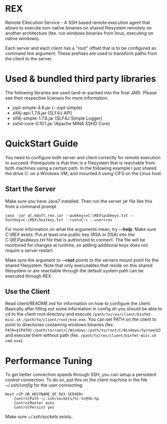 REX
===

Remote EXecution Service - A SSH based remote execution agent that allows to execute non-native binaries on shared filesystem remotely on another architecture (fex. run windows binaries from linux, executing on native windows).

Each server and each client has a "root" offset that is to be configured as command line argument. These prefixes are used to transform paths from the client to the server.

Used & bundled third party libraries
====================================

The following libraries are used (and re-packed into the final JAR). Please see their respective licenses for more information.

 * jopt-simple-4.6.jar          (--jopt-simple)
 * slf4j-api-1.7.6.jar          (SLF4J API)
 * slf4j-simple-1.7.6.jar       (SLF4J Simple Logger)
 * sshd-core-0.10.1.jar         (Apache MINA SSHD Core)

QuickStart Guide
================

You need to configure both server and client correctly for remote execution to succeed. Prerequisite is that ther is a filesystem that is reachable from both machines using a certain path. In the following
example I just shared the drive C: on a Windows VM, and mounted it using CIFS on the Linux host.

Start the Server
----------------

Make sure you have Java7 installed. Then run the server jar file like this from a command prompt

`java -jar at.mduft.rex.jar --pubkeys=C:\REX\pubkeys.txt --hostkey=C:\REX\hostkey.txt --root=C:\ --user=rex`

For more information on what the arguments mean, try ***--help***. Make sure *C:\REX* exists. Put at least one public key (RSA or DSA) into the *C:\REX\pubkeys.txt* file that is authorized to connect. The file will be monitored for changes at runtime, so adding additional keys does not require a server restart.

Make sure the argument to ***--root*** points to the servers mount point for the shared filesystem. Note that only executables that reside on this shared filesystem or are reachable through the default system path can be executed through REX.

Use the Client
--------------

Read client/README.md for information on how to configure the client. Basically after filling out some information in config.sh you should be able to cd to the client root directory and execute `/path/to/rex/client/binfmt-misc.sh /path/to/client/root/exe.exe`. You can set PATH on the client to point to directories containing windows binaries (fex. `PATH=${PATH}:/path/to/root/C/Windows:/path/to/root/C/Windows/System32`) and execute them without path (fex. `/path/to/rex/client/binfmt-misc.sh cmd.exe`).

Performance Tuning
==================

To get better connection speeds through SSH, you can setup a persistent control connection. To do so, put this on the client machine in the file *~/.ssh/config* for the user connecting:

```
Host <IP_OR_HOSTNAME_OF_REX_SERVER>
    ControlPath ~/.ssh/sockets/%l-%r@%h:%p
    ControlMaster auto
    ControlPersist yes
```

Make sure *~/.ssh/sockets* exists.
